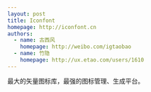 ```yaml
---
layout: post
title: Iconfont
homepage: http://iconfont.cn
authors:
  - name: 古西风
    homepage: http://weibo.com/igtaobao
  - name: 竹隐
    homepage: http://ux.etao.com/users/1610
---
```


最大的矢量图标库，最强的图标管理、生成平台。